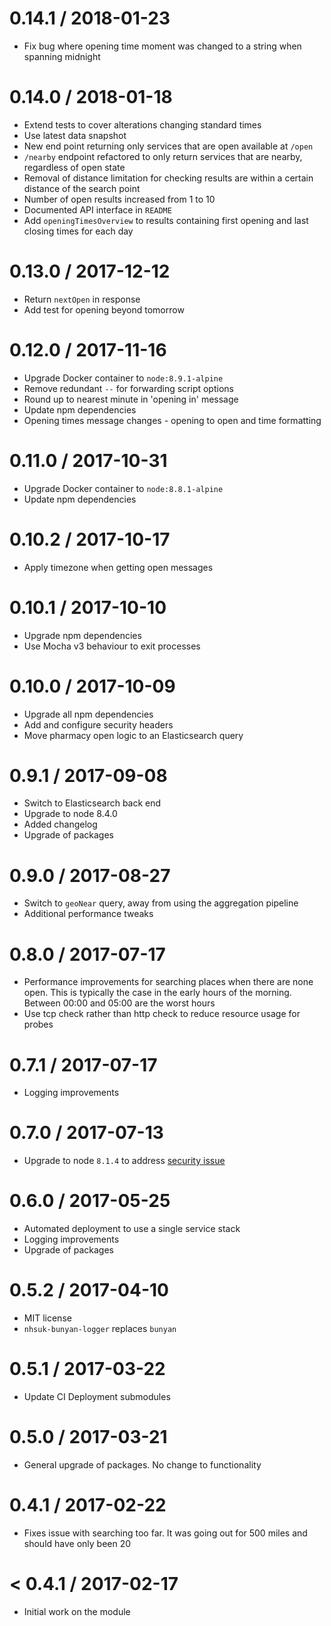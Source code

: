 0.14.1 / 2018-01-23
===================
- Fix bug where opening time moment was changed to a string when spanning midnight

0.14.0 / 2018-01-18
===================
- Extend tests to cover alterations changing standard times
- Use latest data snapshot
- New end point returning only services that are open available at `/open`
- `/nearby` endpoint refactored to only return services that are nearby, regardless of open state
- Removal of distance limitation for checking results are within a certain distance of the search point
- Number of open results increased from 1 to 10
- Documented API interface in `README`
- Add `openingTimesOverview` to results containing first opening and last closing times for each day

0.13.0 / 2017-12-12
===================
- Return `nextOpen` in response
- Add test for opening beyond tomorrow

0.12.0 / 2017-11-16
===================
- Upgrade Docker container to `node:8.9.1-alpine`
- Remove redundant `--` for forwarding script options
- Round up to nearest minute in 'opening in' message
- Update npm dependencies
- Opening times message changes - opening to open and time formatting

0.11.0 / 2017-10-31
===================
- Upgrade Docker container to `node:8.8.1-alpine`
- Update npm dependencies

0.10.2 / 2017-10-17
===================
- Apply timezone when getting open messages

0.10.1 / 2017-10-10
===================
- Upgrade npm dependencies
- Use Mocha v3 behaviour to exit processes

0.10.0 / 2017-10-09
===================
- Upgrade all npm dependencies
- Add and configure security headers
- Move pharmacy open logic to an Elasticsearch query

0.9.1 / 2017-09-08
==================
- Switch to Elasticsearch back end
- Upgrade to node 8.4.0
- Added changelog
- Upgrade of packages

0.9.0 / 2017-08-27
==================
- Switch to `geoNear` query, away from using the aggregation pipeline
- Additional performance tweaks

0.8.0 / 2017-07-17
==================
- Performance improvements for searching places when there are none open. This
  is typically the case in the early hours of the morning. Between 00:00 and
  05:00 are the worst hours
- Use tcp check rather than http check to reduce resource usage for probes

0.7.1 / 2017-07-17
==================
- Logging improvements

0.7.0 / 2017-07-13
==================
- Upgrade to node `8.1.4` to address
  [security issue](https://nodejs.org/en/blog/vulnerability/july-2017-security-releases/)

0.6.0 / 2017-05-25
==================
- Automated deployment to use a single service stack
- Logging improvements
- Upgrade of packages

0.5.2 / 2017-04-10
==================
- MIT license
- `nhsuk-bunyan-logger` replaces `bunyan`

0.5.1 / 2017-03-22
==================
- Update CI Deployment submodules

0.5.0 / 2017-03-21
==================
- General upgrade of packages. No change to functionality

0.4.1 / 2017-02-22
==================
- Fixes issue with searching too far. It was going out for 500 miles and should
  have only been 20

< 0.4.1 / 2017-02-17
====================
- Initial work on the module
